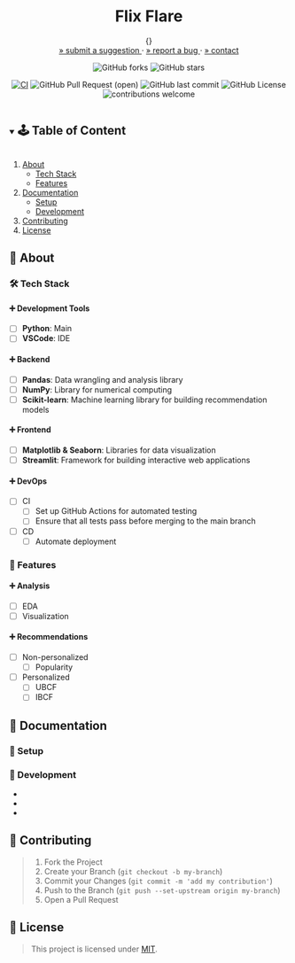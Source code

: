 <!-- PROJECT SUMMARY -->
<div align="center">
  <h1 align="center">Flix Flare</h1>

  <p align="center">
    {}
    <br>
    <a href="https://github.com/KnowPlay/flix-flare/issues">» submit a suggestion </a>
    ·
    <a href="https://github.com/KnowPlay/flix-flare/issues">» report a bug </a>
    ·
    <a href="https://github.com/KnowPlay/flix-flare">» contact </a>
  </p>

  <div align="center">

![GitHub forks](https://img.shields.io/github/forks/KnowPlay/flix-flare?style=social) ![GitHub stars](https://img.shields.io/github/stars/KnowPlay/flix-flare?style=social)

<!-- [![CI](https://github.com/org-name/repo-name/actions/workflows/file-name.yml/badge.svg)](https://github.com/KnowPlay/org-name/repo-name/actions/workflows/file-name.yml) -->
[![CI](https://github.com/KnowPlay/proj-tempest/actions/workflows/push_on_main.yml/badge.svg)](https://github.com/KnowPlay/flix-flare/actions/workflows/push_on_main.yml)
![GitHub Pull Request (open)](https://img.shields.io/github/issues-pr/KnowPlay/flix-flare?color=blue) ![GitHub last commit](https://img.shields.io/github/last-commit/KnowPlay/flix-flare?color=pink) ![GitHub License](https://img.shields.io/github/license/KnowPlay/flix-flare?color=green) ![contributions welcome](https://img.shields.io/badge/contributions-welcome-purple.svg?style=flat)

  </div>
</div>

<!-- TABLE OF CONTENT -->
<details open="open">
  <summary><h2 style="display: inline-block">🕹 Table of Content</h2></summary>
  <ol>
    <li>
      <a href="#🌻-about">About</a>
      <ul>
        <li><a href="#🔧-tech-stack">Tech Stack</a></li>
        <li><a href="#🍄-features">Features</a></li>
      </ul>
    </li>
    <li>
      <a href="#🌵-documentation">Documentation</a>
      <ul>
        <li><a href="#🍯-setup">Setup</a></li>
        <li><a href="#🍎-development">Development</a></li>
      </ul>
    </li>
    <li><a href="#🌾-contributing">Contributing</a></li>
    <li><a href="#📜-license">License</a></li>
  </ol>
</details>

<!-- ABOUT -->
## :sunflower: About
<!-- Add your project description here -->

### :hammer_and_wrench: Tech Stack

#### :heavy_plus_sign: Development Tools

- [ ] **Python**: Main
- [ ] **VSCode**: IDE

#### :heavy_plus_sign: Backend

- [ ] **Pandas**: Data wrangling and analysis library
- [ ] **NumPy**: Library for numerical computing
- [ ] **Scikit-learn**: Machine learning library for building recommendation models

#### :heavy_plus_sign: Frontend

- [ ] **Matplotlib & Seaborn**: Libraries for data visualization
- [ ] **Streamlit**: Framework for building interactive web applications

#### :heavy_plus_sign: DevOps

- [ ] CI
  - [ ] Set up GitHub Actions for automated testing
  - [ ] Ensure that all tests pass before merging to the main branch
- [ ] CD 
  - [ ] Automate deployment

### :mushroom: Features

#### :heavy_plus_sign: Analysis

- [ ] EDA 
- [ ] Visualization

#### :heavy_plus_sign: Recommendations

- [ ] Non-personalized
  - [ ] Popularity
- [ ] Personalized
  - [ ] UBCF
  - [ ] IBCF

<!-- CONTENT -->
## :cactus: Documentation

### :honey_pot: Setup
<!-- Add setup instructions here -->

### :apple: Development
<!-- Add development details here -->
* []()
* []()
* []()

<!-- CONTRIBUTING -->
## :ear_of_rice: Contributing
<!-- Add contribution guidelines here -->
> 1. Fork the Project
> 2. Create your Branch (`git checkout -b my-branch`)
> 3. Commit your Changes (`git commit -m 'add my contribution'`)
> 4. Push to the Branch (`git push --set-upstream origin my-branch`)
> 5. Open a Pull Request


<!-- LICENSE -->
## :pencil: License
<!-- Add license information here -->
> This project is licensed under [MIT](https://opensource.org/licenses).

<!-- ACKNOWLEDGEMENTS -->
<!-- ## Acknowledgements -->
